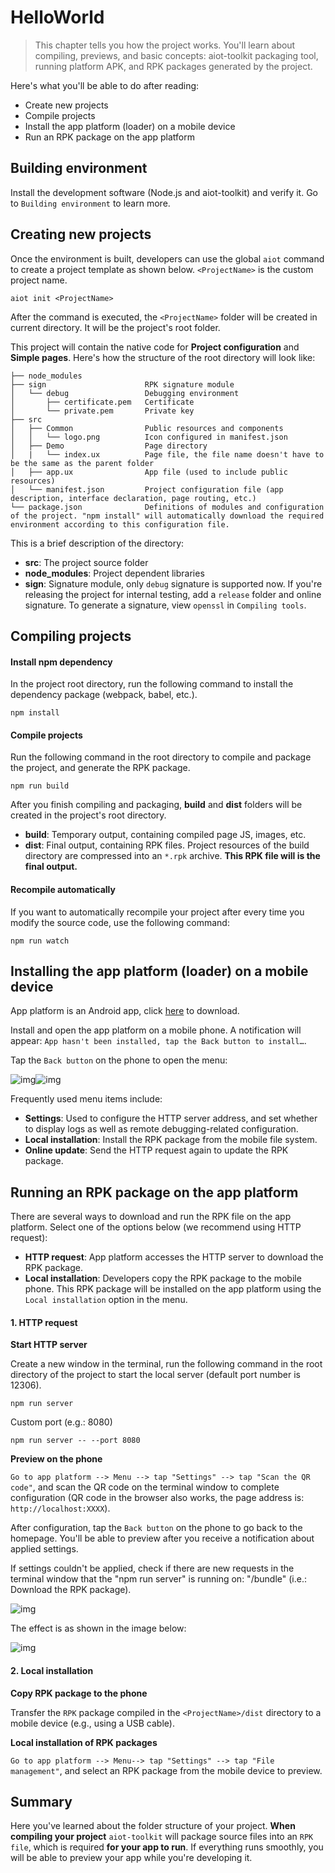 # HelloWorld

> This chapter tells you how the project works. You'll learn about compiling, previews, and basic concepts: aiot-toolkit packaging tool, running platform APK, and RPK packages generated by the project.

Here's what you'll be able to do after reading:

- Create new projects
- Compile projects
- Install the app platform (loader) on a mobile device
- Run an RPK package on the app platform

## Building environment

Install the development software (Node.js and aiot-toolkit) and verify it. Go to `Building environment` to learn more.

## Creating new projects

Once the environment is built, developers can use the global `aiot` command to create a project template as shown below. `<ProjectName>` is the custom project name.

```
aiot init <ProjectName>
```

After the command is executed, the `<ProjectName>` folder will be created in current directory. It will be the project's root folder.

This project will contain the native code for **Project configuration** and **Simple pages**. Here's how the structure of the root directory will look like:

```
├── node_modules
├── sign                      RPK signature module
│   └── debug                 Debugging environment
│       ├── certificate.pem   Certificate
│       └── private.pem       Private key
├── src
│   ├── Common                Public resources and components
│   │   └── logo.png          Icon configured in manifest.json
│   ├── Demo                  Page directory
│   |   └── index.ux          Page file, the file name doesn't have to be the same as the parent folder
│   ├── app.ux                App file (used to include public resources)
│   └── manifest.json         Project configuration file (app description, interface declaration, page routing, etc.)
└── package.json              Definitions of modules and configuration of the project. "npm install" will automatically download the required environment according to this configuration file.
```

This is a brief description of the directory:

- **src**: The project source folder
- **node_modules**: Project dependent libraries
- **sign**: Signature module, only `debug` signature is supported now. If you're releasing the project for internal testing, add a `release` folder and online signature. To generate a signature, view `openssl` in `Compiling tools`.

## Compiling projects

#### Install npm dependency

In the project root directory, run the following command to install the dependency package (webpack, babel, etc.).

```
npm install
```

#### Compile projects

Run the following command in the root directory to compile and package the project, and generate the RPK package.

```
npm run build
```

After you finish compiling and packaging, **build** and **dist** folders will be created in the project's root directory.

- **build**: Temporary output, containing compiled page JS, images, etc.
- **dist**: Final output, containing RPK files. Project resources of the build directory are compressed into an `*.rpk` archive. **This RPK file will is the final output.**

#### Recompile automatically

If you want to automatically recompile your project after every time you modify the source code, use the following command:

```
npm run watch
```

## Installing the app platform (loader) on a mobile device

App platform is an Android app, click [here](http://dev.hybrid.xiaomi.com/platform/) to download.

Install and open the app platform on a mobile phone. A notification will appear: `App hasn't been installed, tap the Back button to install…`.

Tap the `Back button` on the phone to open the menu:

![img](hello-world.1.png)![img](hello-world.2.png)

Frequently used menu items include:

- **Settings**: Used to configure the HTTP server address, and set whether to display logs as well as remote debugging-related configuration.
- **Local installation**: Install the RPK package from the mobile file system.
- **Online update**: Send the HTTP request again to update the RPK package.

## Running an RPK package on the app platform

There are several ways to download and run the RPK file on the app platform. Select one of the options below (we recommend using HTTP request):

- **HTTP request**: App platform accesses the HTTP server to download the RPK package.
- **Local installation**: Developers copy the RPK package to the mobile phone. This RPK package will be installed on the app platform using the `Local installation` option in the menu.

#### 1. HTTP request

**Start HTTP server**

Create a new window in the terminal, run the following command in the root directory of the project to start the local server (default port number is 12306).

```
npm run server
```

Custom port (e.g.: 8080)

```
npm run server -- --port 8080
```

**Preview on the phone**

`Go to app platform --> Menu --> tap "Settings" --> tap "Scan the QR code"`, and scan the QR code on the terminal window to complete configuration (QR code in the browser also works, the page address is: `http://localhost:XXXX`).

After configuration, tap the `Back button` on the phone to go back to the homepage. You'll be able to preview after you receive a notification about applied settings.

If settings couldn't be applied, check if there are new requests in the terminal window that the "npm run server" is running on: "/bundle" (i.e.: Download the RPK package).

![img](hello-world.1.png)

The effect is as shown in the image below:

![img](hello-world.2.png)

#### 2. Local installation

**Copy RPK package to the phone**

Transfer the `RPK` package compiled in the `<ProjectName>/dist` directory to a mobile device (e.g., using a USB cable).

**Local installation of RPK packages**

`Go to app platform --> Menu--> tap "Settings" --> tap "File management"`, and select an RPK package from the mobile device to preview.

## Summary

Here you've learned about the folder structure of your project. **When compiling your project** `aiot-toolkit` will package source files into an `RPK file`, which is required **for your app to run**. If everything runs smoothly, you will be able to preview your app while you're developing it.
